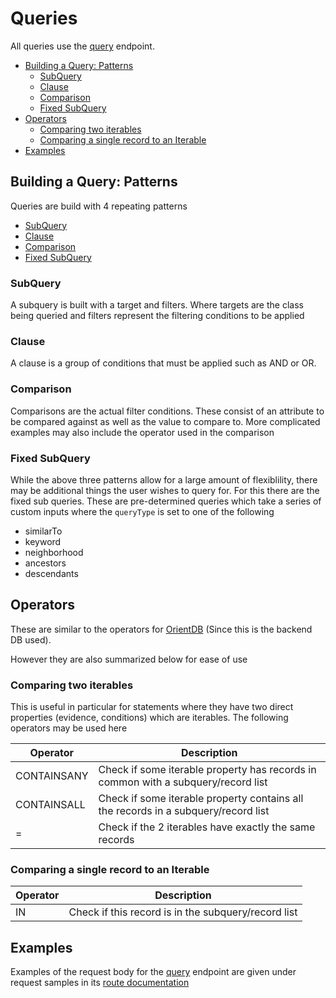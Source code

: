 # Queries

All queries use the [query](#tag/General/paths/~1query/post) endpoint.

- [Building a Query: Patterns](#building-a-query-patterns)
  - [SubQuery](#subquery)
  - [Clause](#clause)
  - [Comparison](#comparison)
  - [Fixed SubQuery](#fixed-subquery)
- [Operators](#operators)
  - [Comparing two iterables](#comparing-two-iterables)
  - [Comparing a single record to an Iterable](#comparing-a-single-record-to-an-iterable)
- [Examples](#examples)

## Building a Query: Patterns

Queries are build with 4 repeating patterns

- [SubQuery](#subquery)
- [Clause](#clause)
- [Comparison](#comparison)
- [Fixed SubQuery](#fixed-subquery)

### SubQuery

A subquery is built with a target and filters. Where targets are the class being queried and filters represent the filtering conditions to be applied

### Clause

A clause is a group of conditions that must be applied such as AND or OR.

### Comparison

Comparisons are the actual filter conditions. These consist of an attribute to be compared against as well
as the value to compare to. More complicated examples may also include the operator used in the comparison


### Fixed SubQuery

While the above three patterns allow for a large amount of flexiblility, there may be additional things
the user wishes to query for. For this there are the fixed sub queries. These are pre-determined queries
which take a series of custom inputs where the `queryType` is set to one of the following

- similarTo
- keyword
- neighborhood
- ancestors
- descendants


## Operators

These are similar to the operators for [OrientDB](http://orientdb.com/docs/3.0.x/sql/SQL-Where.html#operators) (Since this is the backend DB used).

However they are
also summarized below for ease of use

### Comparing two iterables

This is useful in particular for statements where they have two direct properties (evidence, conditions)
which are iterables. The following operators may be used here

| Operator    | Description                                                                        |
| ----------- | ---------------------------------------------------------------------------------- |
| CONTAINSANY | Check if some iterable property has records in common with a subquery/record list  |
| CONTAINSALL | Check if some iterable property contains all the records in a subquery/record list |
| =           | Check if the 2 iterables have exactly the same records                             |

### Comparing a single record to an Iterable

| Operator | Description                                         |
| -------- | --------------------------------------------------- |
| IN       | Check if this record is in the subquery/record list |


## Examples

Examples of the request body for the [query](#tag/General/paths/~1query/post) endpoint are given
under request samples in its [route documentation](#tag/General/paths/~1query/post)
